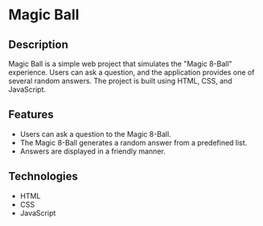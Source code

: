 # Magic Ball

## Description

Magic Ball is a simple web project that simulates the "Magic 8-Ball" experience. Users can ask a question, and the application provides one of several random answers. The project is built using HTML, CSS, and JavaScript.

## Features

- Users can ask a question to the Magic 8-Ball.
- The Magic 8-Ball generates a random answer from a predefined list.
- Answers are displayed in a friendly manner.

## Technologies

- HTML
- CSS
- JavaScript
